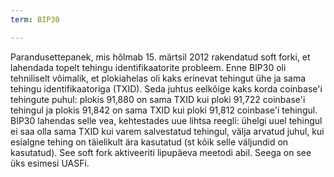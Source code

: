 ```yaml
---
term: BIP30

---
```

Parandusettepanek, mis hõlmab 15. märtsil 2012 rakendatud soft forki, et lahendada topelt tehingu identifikaatorite probleem. Enne BIP30 oli tehniliselt võimalik, et plokiahelas oli kaks erinevat tehingut ühe ja sama tehingu identifikaatoriga (TXID). Seda juhtus eelkõige kaks korda coinbase'i tehingute puhul: plokis 91,880 on sama TXID kui ploki 91,722 coinbase'i tehingul ja plokis 91,842 on sama TXID kui ploki 91,812 coinbase'i tehingul. BIP30 lahendas selle vea, kehtestades uue lihtsa reegli: ühelgi uuel tehingul ei saa olla sama TXID kui varem salvestatud tehingul, välja arvatud juhul, kui esialgne tehing on täielikult ära kasutatud (st kõik selle väljundid on kasutatud). See soft fork aktiveeriti lipupäeva meetodi abil. Seega on see üks esimesi UASFi.
